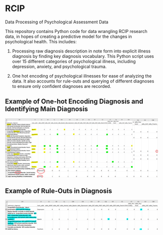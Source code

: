 # RCIP
Data Processing of Psychological Assessment Data

This repository contains Python code for data wrangling RCIP research data, in hopes of creating a predictive model for the changes in psychological health. This includes:

1. Processing raw diagnosis description in note form into explicit illness diagnosis by finding key diagnosis vocabulary. This Python script uses over 15 different categories of psychological illness, including depression, anxiety, and psychological trauma. 

2. One hot encoding of psychological illnesses for ease of analyzing the data. It also accounts for rule-outs and querying of different diagnoses to ensure only confident diagnoses are recorded.

## Example of One-hot Encoding Diagnosis and Identifying Main Diagnosis

![alt text](images/Diagnosis_Processing.png?raw=true "Diagnosis_Processing")

## Example of Rule-Outs in Diagnosis

![alt text](images/Rule_Out.png?raw=true "Rule_Out")
